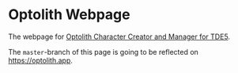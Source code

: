 # Optolith Webpage

The webpage for [Optolith Character Creator and Manager for TDE5](https://github.com/elyukai/optolith-client).

The `master`-branch of this page is going to be reflected on https://optolith.app.
